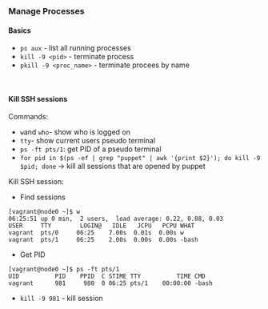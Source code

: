 ### Manage Processes

#### Basics
* `ps aux` - list all running processes
* `kill -9 <pid>` - terminate process
* `pkill -9 <proc_name>` - terminate procees by name
<br/>

#### Kill SSH sessions
Commands:
* `w`and `who`- show who is logged on
* `tty`- show current users pseudo terminal
* `ps -ft pts/1`: get PID of a pseudo terminal  
* `for pid in $(ps -ef | grep "puppet" | awk '{print $2}'); do kill -9 $pid; done` -> kill all sessions that are opened by puppet

Kill SSH session:
* Find sessions
```console
[vagrant@node0 ~]$ w
06:25:51 up 0 min,  2 users,  load average: 0.22, 0.08, 0.03
USER     TTY        LOGIN@   IDLE   JCPU   PCPU WHAT
vagrant  pts/0     06:25    7.00s  0.01s  0.00s w
vagrant  pts/1     06:25    2.00s  0.00s  0.00s -bash
```
* Get PID
```console
[vagrant@node0 ~]$ ps -ft pts/1
UID          PID    PPID  C STIME TTY          TIME CMD
vagrant      981     980  0 06:25 pts/1    00:00:00 -bash
```
* `kill -9 981` - kill session
